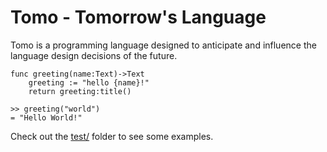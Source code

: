 # Tomo - Tomorrow's Language

Tomo is a programming language designed to anticipate and influence the
language design decisions of the future.

```
func greeting(name:Text)->Text
	greeting := "hello {name}!"
	return greeting:title()

>> greeting("world")
= "Hello World!"
```

Check out the [test/](test/) folder to see some examples.
